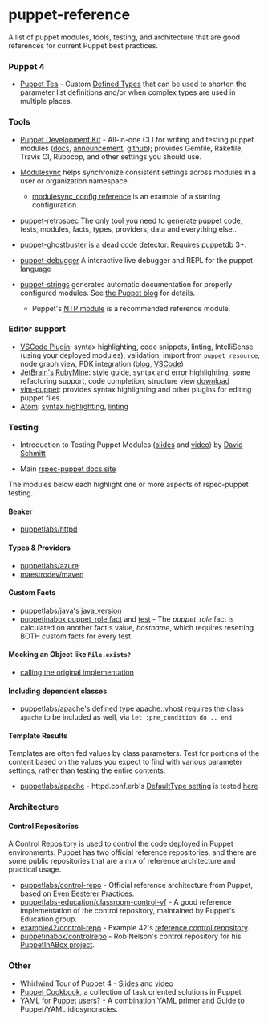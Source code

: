 # puppet-reference
A list of puppet modules, tools, testing, and architecture that are good references for current Puppet best practices.

### Puppet 4

* [Puppet Tea](https://github.com/voxpupuli/puppet-tea/tree/master/types) - Custom [Defined Types](https://docs.puppet.com/puppet/latest/lang_defined_types.html) that can be used to shorten the parameter list definitions and/or when complex types are used in multiple places.

### Tools
* [Puppet Development Kit](https://puppet.com/download-puppet-development-kit) - All-in-one CLI for writing and testing puppet modules ([docs](https://docs.puppet.com/pdk/latest/index.html), [announcement](https://puppet.com/blog/develop-modules-faster-new-puppet-development-kit), [github](https://github.com/puppetlabs/pdk)); provides Gemfile, Rakefile, Travis CI, Rubocop, and other settings you should use.

* [Modulesync](https://github.com/voxpupuli/modulesync) helps synchronize consistent settings across modules in a user or organization namespace.
  * [modulesync_config reference](https://github.com/rnelson0/puppet-modulesync_config_reference) is an example of a starting configuration.
* [puppet-retrospec](https://github.com/nwops/puppet-retrospec) The only tool you need to generate puppet code, tests, modules, facts, types, providers, data and everything else..
* [puppet-ghostbuster](https://github.com/camptocamp/puppet-ghostbuster) is a dead code detector. Requires puppetdb 3+.
* [puppet-debugger](https://github.com/nwops/puppet-debugger) A interactive live debugger and REPL for the puppet language
* [puppet-strings](https://github.com/puppetlabs/puppet-strings) generates automatic documentation for properly configured modules. See [the Puppet blog](https://puppet.com/blog/using-puppet-strings-generate-great-documentation-puppet-modules) for details.
  * Puppet's [NTP module](https://github.com/puppetlabs/puppetlabs-ntp) is a recommended reference module.

### Editor support

* [VSCode Plugin](https://marketplace.visualstudio.com/items?itemName=jpogran.puppet-vscode): syntax highlighting, code snippets, linting, IntelliSense (using your deployed modules), validation, import from `puppet resource`, node graph view, PDK integration ([blog](https://puppet.com/blog/announcing-puppet-visual-studio-code), [VSCode](https://code.visualstudio.com/download))
* [JetBrain's RubyMine](https://www.jetbrains.com/help/ruby/puppet.html): style guide, syntax and error highlighting, some refactoring support, code completion, structure view [download](https://www.jetbrains.com/ruby/download/)
* [vim-puppet](https://github.com/voxpupuli/vim-puppet): provides syntax highlighting and other plugins for editing puppet files.
* [Atom](https://atom.io/): [syntax highlighting](https://atom.io/packages/language-puppet), [linting](https://atom.io/packages/linter-puppet-lint)

### Testing

* Introduction to Testing Puppet Modules ([slides](https://www.netways.de/fileadmin/images/Events_Trainings/Events/OSDC/2016/Slides_2016/David_Schmitt_-_Introduction_to_Testing_Puppet_Modules.pdf) and [video](https://www.youtube.com/watch?v=GgNrxLfoDF8)) by [David Schmitt](https://twitter.com/dev_el_ops)

* Main [rspec-puppet docs site](http://rspec-puppet.com)

The modules below each highlight one or more aspects of rspec-puppet testing.

#### Beaker
* [puppetlabs/httpd](https://github.com/puppetlabs/puppetlabs-apache/blob/master/.travis.yml)

#### Types & Providers
* [puppetlabs/azure](https://github.com/puppetlabs/puppetlabs-azure)
* [maestrodev/maven](https://github.com/maestrodev/puppet-maven)

#### Custom Facts
* [puppetlabs/java's java_version](https://github.com/puppetlabs/puppetlabs-java/blob/master/spec/unit/facter/java_version_spec.rb)
* [puppetinabox puppet_role fact](https://github.com/puppetinabox/controlrepo/blob/539b2adb474f9028c59565b40fe340a9a59f57e0/dist/profile/lib/facter/puppet_role.rb) and [test](https://github.com/puppetinabox/controlrepo/blob/539b2adb474f9028c59565b40fe340a9a59f57e0/dist/profile/spec/unit/facter/puppet_role_spec.rb) - The *puppet_role* fact is calculated on another fact's value, *hostname*, which requires resetting BOTH custom facts for every test.

#### Mocking an Object like `File.exists?`
* [calling the original implementation](https://relishapp.com/rspec/rspec-mocks/docs/configuring-responses/calling-the-original-implementation)

#### Including dependent classes
* [puppetlabs/apache's defined type apache::vhost](https://github.com/puppetlabs/puppetlabs-apache/blob/5d2e65ed3df9d39fb7d99b5948584035f8b662c3/spec/defines/vhost_spec.rb#L4-L6) requires the class `apache` to be included as well, via `let :pre_condition do .. end`

#### Template Results
Templates are often fed values by class parameters. Test for portions of the content based on the values you expect to find with various parameter settings, rather than testing the entire contents.
* [puppetlabs/apache](https://github.com/puppetlabs/puppetlabs-apache) - httpd.conf.erb's [DefaultType setting](https://github.com/puppetlabs/puppetlabs-apache/blob/5d2e65ed3df9d39fb7d99b5948584035f8b662c3/templates/httpd.conf.erb#L50-L52) is tested [here](https://github.com/puppetlabs/puppetlabs-apache/blob/5d2e65ed3df9d39fb7d99b5948584035f8b662c3/spec/classes/apache_spec.rb#L152-L184)

### Architecture
#### Control Repositories
A Control Repository is used to control the code deployed in Puppet environments. Puppet has two official reference repositories, and there are some public repositories that are a mix of reference architecture and practical usage. 
* [puppetlabs/control-repo](https://github.com/puppetlabs/control-repo) - Official reference architecture from Puppet, based on [Even Besterer Practices](http://garylarizza.com/blog/2015/11/16/workflows-evolved-even-besterer-practices/).
* [puppetlabs-education/classroom-control-vf](https://github.com/puppetlabs-education/classroom-control-vf) - A good reference implementation of the control repository, maintained by Puppet's Education group.
* [example42/control-repo](https://github.com/example42/control-repo) - Example 42's [reference control repository](http://www.example42.com/2016/05/11/a-modern-puppet4-control-repo/).
* [puppetinabox/controlrepo](https://github.com/puppetinabox/controlrepo) - Rob Nelson's control repository for his [PuppetInABox project](https://rnelson0.com/2015/01/08/introducing-puppetinabox-bootstrap-a-lab-setup-with-puppet/).

### Other
* Whirlwind Tour of Puppet 4 - [Slides](http://www.slideshare.net/ripienaar/whirlwind-tour-of-puppet-4) and [video](https://www.youtube.com/watch?v=5JDhAliu8SM)
* [Puppet Cookbook](http://www.puppetcookbook.com/), a collection of task oriented solutions in Puppet
* [YAML for Puppet users?](http://ask.puppetlabs.com/question/19711/yaml-for-puppet-users/) - A combination YAML primer and Guide to Puppet/YAML idiosyncracies.
